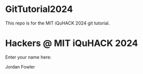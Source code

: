 # GitTutorial2024

This repo is for the MIT iQuHACK 2024 git tutorial.

# Hackers @ MIT iQuHACK 2024

Enter your name here:

Jordan Fowler
